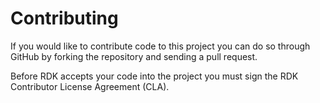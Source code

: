 # Contributing

 If you would like to contribute code to this project you can do so through GitHub by forking the repository
 and sending a pull request.

 Before RDK accepts your code into the project you must sign the RDK Contributor License Agreement (CLA).
